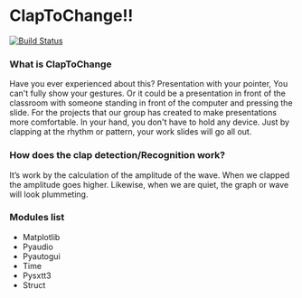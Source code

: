 # ClapToChange!!

[![Build Status](https://travis-ci.org/joemccann/dillinger.svg?branch=master)](https://travis-ci.org/joemccann/dillinger)

### What is ClapToChange
  Have you ever experienced about this? Presentation with your pointer, You can't fully show your gestures. Or it could be a presentation in front of the classroom with someone standing in front of the computer and pressing the slide. For the projects that our group has created to make presentations more comfortable. In your hand, you don't have to hold any device. Just by clapping at the rhythm or pattern, your work slides will go all out.

### How does the clap detection/Recognition work?
It’s work by the calculation of the amplitude of the wave. When we clapped the amplitude goes higher. Likewise, when we are quiet, the graph or wave will look plummeting.

### Modules list
- Matplotlib
- Pyaudio
- Pyautogui
- Time
- Pysxtt3
- Struct
